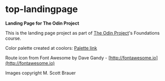 # top-landingpage

**Landing Page for The Odin Project**

This is the landing page project as part of [The Odin Project](https://www.theodinproject.com/)'s Foundations course.

Color palette created at coolors: [Palette link](https://coolors.co/ff4500-264653-2a9d8f-e9c46a-ead2ac)

Route icon from Font Awesome by Dave Gandy - [http://fontawesome.io](http://fontawesome.io)

Images copyright M. Scott Brauer

